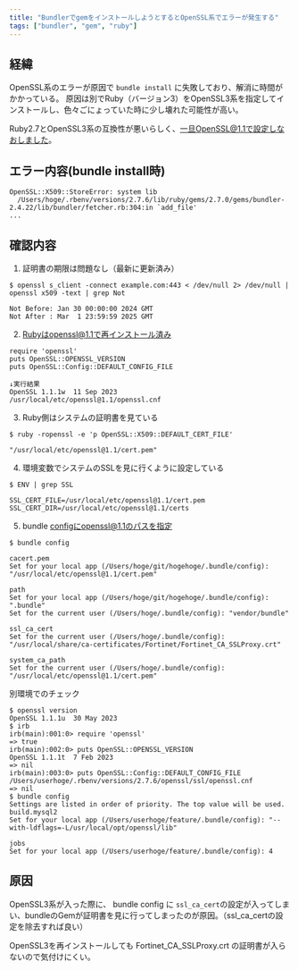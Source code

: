 ```yaml
---
title: "BundlerでgemをインストールしようとするとOpenSSL系でエラーが発生する"
tags: ["bundler", "gem", "ruby"]
---
```


## 経緯
OpenSSL系のエラーが原因で `bundle install` に失敗しており、解消に時間がかかっている。
原因は別でRuby（バージョン3）をOpenSSL3系を指定してインストールし、色々ごにょっていた時に少し壊れた可能性が高い。

Ruby2.7とOpenSSL3系の互換性が悪いらしく、一旦OpenSSL@1.1で設定しなおしました。

## エラー内容(bundle install時)
```
OpenSSL::X509::StoreError: system lib
  /Users/hoge/.rbenv/versions/2.7.6/lib/ruby/gems/2.7.0/gems/bundler-2.4.22/lib/bundler/fetcher.rb:304:in `add_file'
...
```

## 確認内容

1. 証明書の期限は問題なし（最新に更新済み）
```
$ openssl s_client -connect example.com:443 < /dev/null 2> /dev/null | openssl x509 -text | grep Not

Not Before: Jan 30 00:00:00 2024 GMT
Not After : Mar  1 23:59:59 2025 GMT
```

2. Rubyはopenssl@1.1で再インストール済み
```
require 'openssl'
puts OpenSSL::OPENSSL_VERSION
puts OpenSSL::Config::DEFAULT_CONFIG_FILE

↓実行結果
OpenSSL 1.1.1w  11 Sep 2023
/usr/local/etc/openssl@1.1/openssl.cnf
```

3. Ruby側はシステムの証明書を見ている
```
$ ruby -ropenssl -e 'p OpenSSL::X509::DEFAULT_CERT_FILE'

"/usr/local/etc/openssl@1.1/cert.pem"
```

4. 環境変数でシステムのSSLを見に行くように設定している
```
$ ENV | grep SSL

SSL_CERT_FILE=/usr/local/etc/openssl@1.1/cert.pem
SSL_CERT_DIR=/usr/local/etc/openssl@1.1/certs
```

5. bundle configにopenssl@1.1のパスを指定
```
$ bundle config

cacert.pem
Set for your local app (/Users/hoge/git/hogehoge/.bundle/config): "/usr/local/etc/openssl@1.1/cert.pem"

path
Set for your local app (/Users/hoge/git/hogehoge/.bundle/config): ".bundle"
Set for the current user (/Users/hoge/.bundle/config): "vendor/bundle"

ssl_ca_cert
Set for the current user (/Users/hoge/.bundle/config): "/usr/local/share/ca-certificates/Fortinet/Fortinet_CA_SSLProxy.crt"

system_ca_path
Set for the current user (/Users/hoge/.bundle/config): "/usr/local/etc/openssl@1.1/cert.pem"
```

別環境でのチェック
```
$ openssl version
OpenSSL 1.1.1u  30 May 2023
$ irb
irb(main):001:0> require 'openssl'
=> true
irb(main):002:0> puts OpenSSL::OPENSSL_VERSION
OpenSSL 1.1.1t  7 Feb 2023
=> nil
irb(main):003:0> puts OpenSSL::Config::DEFAULT_CONFIG_FILE
/Users/userhoge/.rbenv/versions/2.7.6/openssl/ssl/openssl.cnf
=> nil
$ bundle config
Settings are listed in order of priority. The top value will be used.
build.mysql2
Set for your local app (/Users/userhoge/feature/.bundle/config): "--with-ldflags=-L/usr/local/opt/openssl/lib"

jobs
Set for your local app (/Users/userhoge/feature/.bundle/config): 4
```

## 原因
OpenSSL3系が入った際に、 bundle config に `ssl_ca_cert`の設定が入ってしまい、bundleのGemが証明書を見に行ってしまったのが原因。（ssl_ca_certの設定を除去すれば良い）

OpenSSL3を再インストールしても Fortinet_CA_SSLProxy.crt の証明書が入らないので気付けにくい。
